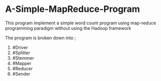 # A-Simple-MapReduce-Program
This program implement a simple word count program using map-reduce programming paradigm without using the Hadoop framework

The program is broken down into ;

1. #Driver
2. #Splitter
3. #Stemmer
4. #Mapper
5. #Reducer
6. #Sender
